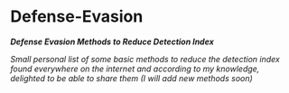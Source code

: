 # Defense-Evasion
*__Defense Evasion Methods to Reduce Detection Index__*

*Small personal list of some basic methods to reduce the detection index found everywhere on the internet and according to my knowledge, delighted to be able to share them (I will add new methods soon)*
